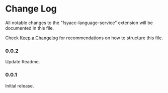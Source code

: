 # Change Log

All notable changes to the "fsyacc-language-service" extension will be documented in this file.

Check [Keep a Changelog](http://keepachangelog.com/) for recommendations on how to structure this file.

### 0.0.2

Update Readme.

### 0.0.1

Initial release.
